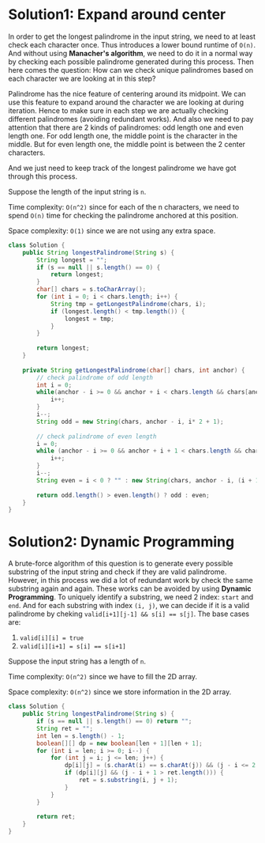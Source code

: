 # Solution1: Expand around center

In order to get the longest palindrome in the input string, we need to at least check each character once. Thus introduces a lower bound runtime of `O(n)`. And without using __Manacher's algorithm__, we need to do it in a normal way by checking each possible palindrome generated during this process. Then here comes the question: How can we check unique palindromes based on each character we are looking at in this step?

Palindrome has the nice feature of centering around its midpoint. We can use this feature to expand around the character we are looking at during iteration. Hence to make sure in each step we are actually checking different palindromes (avoiding redundant works). And also we need to pay attention that there are 2 kinds of palindromes: odd length one and even length one. For odd length one, the middle point is the character in the middle. But for even length one, the middle point is between the 2 center characters. 

And we just need to keep track of the longest palindrome we have got through this process.

Suppose the length of the input string is `n`.

Time complexity: `O(n^2)` since for each of the n characters, we need to spend `O(n)` time for checking the palindrome anchored at this position. 

Space complexity: `O(1)` since we are not using any extra space. 

```Java
class Solution {
    public String longestPalindrome(String s) {
        String longest = "";
        if (s == null || s.length() == 0) {
            return longest;
        }
        char[] chars = s.toCharArray();
        for (int i = 0; i < chars.length; i++) {
            String tmp = getLongestPalindrome(chars, i);
            if (longest.length() < tmp.length()) {
                longest = tmp;
            }
        }
        
        return longest;
    }
    
    private String getLongestPalindrome(char[] chars, int anchor) {
        // check palindrome of odd length
        int i = 0;
        while(anchor - i >= 0 && anchor + i < chars.length && chars[anchor - i] == chars[anchor + i]) {
            i++;
        }
        i--;
        String odd = new String(chars, anchor - i, i* 2 + 1);
        
        // check palindrome of even length
        i = 0;
        while (anchor - i >= 0 && anchor + i + 1 < chars.length && chars[anchor - i] == chars[anchor + i + 1]) {
            i++;
        }
        i--;
        String even = i < 0 ? "" : new String(chars, anchor - i, (i + 1) * 2);
        
        return odd.length() > even.length() ? odd : even;
    }
}
```

# Solution2: Dynamic Programming

A brute-force algorithm of this question is to generate every possible substring of the input string and check if they are valid palindrome. However, in this process we did a lot of redundant work by check the same substring again and again. These works can be avoided by using __Dynamic Programming__. To uniquely identify a substring, we need 2 index: `start` and `end`. And for each substring with index `(i, j)`, we can decide if it is a valid palindrome by cheking `valid[i+1][j-1] && s[i] == s[j]`. The base cases are:

1. `valid[i][i] = true`
2. `valid[i][i+1] = s[i] == s[i+1]`

Suppose the input string has a length of `n`.

Time complexity: `O(n^2)` since we have to fill the 2D array.

Space complexity: `O(n^2)` since we store information in the 2D array.

```Java
class Solution {
    public String longestPalindrome(String s) {
        if (s == null || s.length() == 0) return "";
        String ret = "";
        int len = s.length() - 1;
        boolean[][] dp = new boolean[len + 1][len + 1];
        for (int i = len; i >= 0; i--) {
            for (int j = i; j <= len; j++) {
                dp[i][j] = (s.charAt(i) == s.charAt(j)) && (j - i <= 2 || dp[i + 1][j - 1]);
                if (dp[i][j] && (j - i + 1 > ret.length())) {
                    ret = s.substring(i, j + 1);
                }
            }
        }
        
        return ret;
    }
}
```
